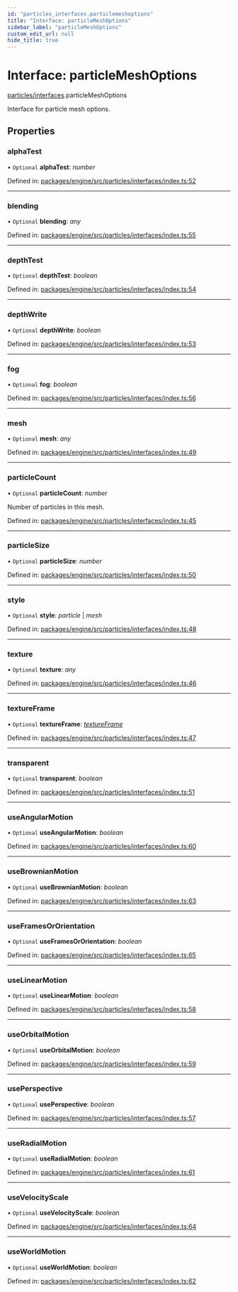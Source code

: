 ```yaml
---
id: "particles_interfaces.particlemeshoptions"
title: "Interface: particleMeshOptions"
sidebar_label: "particleMeshOptions"
custom_edit_url: null
hide_title: true
---
```


# Interface: particleMeshOptions

[particles/interfaces](../modules/particles_interfaces.md).particleMeshOptions

Interface for particle mesh options.

## Properties

### alphaTest

• `Optional` **alphaTest**: *number*

Defined in: [packages/engine/src/particles/interfaces/index.ts:52](https://github.com/xr3ngine/xr3ngine/blob/716a06460/packages/engine/src/particles/interfaces/index.ts#L52)

___

### blending

• `Optional` **blending**: *any*

Defined in: [packages/engine/src/particles/interfaces/index.ts:55](https://github.com/xr3ngine/xr3ngine/blob/716a06460/packages/engine/src/particles/interfaces/index.ts#L55)

___

### depthTest

• `Optional` **depthTest**: *boolean*

Defined in: [packages/engine/src/particles/interfaces/index.ts:54](https://github.com/xr3ngine/xr3ngine/blob/716a06460/packages/engine/src/particles/interfaces/index.ts#L54)

___

### depthWrite

• `Optional` **depthWrite**: *boolean*

Defined in: [packages/engine/src/particles/interfaces/index.ts:53](https://github.com/xr3ngine/xr3ngine/blob/716a06460/packages/engine/src/particles/interfaces/index.ts#L53)

___

### fog

• `Optional` **fog**: *boolean*

Defined in: [packages/engine/src/particles/interfaces/index.ts:56](https://github.com/xr3ngine/xr3ngine/blob/716a06460/packages/engine/src/particles/interfaces/index.ts#L56)

___

### mesh

• `Optional` **mesh**: *any*

Defined in: [packages/engine/src/particles/interfaces/index.ts:49](https://github.com/xr3ngine/xr3ngine/blob/716a06460/packages/engine/src/particles/interfaces/index.ts#L49)

___

### particleCount

• `Optional` **particleCount**: *number*

Number of particles in this mesh.

Defined in: [packages/engine/src/particles/interfaces/index.ts:45](https://github.com/xr3ngine/xr3ngine/blob/716a06460/packages/engine/src/particles/interfaces/index.ts#L45)

___

### particleSize

• `Optional` **particleSize**: *number*

Defined in: [packages/engine/src/particles/interfaces/index.ts:50](https://github.com/xr3ngine/xr3ngine/blob/716a06460/packages/engine/src/particles/interfaces/index.ts#L50)

___

### style

• `Optional` **style**: *particle* \| *mesh*

Defined in: [packages/engine/src/particles/interfaces/index.ts:48](https://github.com/xr3ngine/xr3ngine/blob/716a06460/packages/engine/src/particles/interfaces/index.ts#L48)

___

### texture

• `Optional` **texture**: *any*

Defined in: [packages/engine/src/particles/interfaces/index.ts:46](https://github.com/xr3ngine/xr3ngine/blob/716a06460/packages/engine/src/particles/interfaces/index.ts#L46)

___

### textureFrame

• `Optional` **textureFrame**: [*textureFrame*](particles_interfaces.textureframe.md)

Defined in: [packages/engine/src/particles/interfaces/index.ts:47](https://github.com/xr3ngine/xr3ngine/blob/716a06460/packages/engine/src/particles/interfaces/index.ts#L47)

___

### transparent

• `Optional` **transparent**: *boolean*

Defined in: [packages/engine/src/particles/interfaces/index.ts:51](https://github.com/xr3ngine/xr3ngine/blob/716a06460/packages/engine/src/particles/interfaces/index.ts#L51)

___

### useAngularMotion

• `Optional` **useAngularMotion**: *boolean*

Defined in: [packages/engine/src/particles/interfaces/index.ts:60](https://github.com/xr3ngine/xr3ngine/blob/716a06460/packages/engine/src/particles/interfaces/index.ts#L60)

___

### useBrownianMotion

• `Optional` **useBrownianMotion**: *boolean*

Defined in: [packages/engine/src/particles/interfaces/index.ts:63](https://github.com/xr3ngine/xr3ngine/blob/716a06460/packages/engine/src/particles/interfaces/index.ts#L63)

___

### useFramesOrOrientation

• `Optional` **useFramesOrOrientation**: *boolean*

Defined in: [packages/engine/src/particles/interfaces/index.ts:65](https://github.com/xr3ngine/xr3ngine/blob/716a06460/packages/engine/src/particles/interfaces/index.ts#L65)

___

### useLinearMotion

• `Optional` **useLinearMotion**: *boolean*

Defined in: [packages/engine/src/particles/interfaces/index.ts:58](https://github.com/xr3ngine/xr3ngine/blob/716a06460/packages/engine/src/particles/interfaces/index.ts#L58)

___

### useOrbitalMotion

• `Optional` **useOrbitalMotion**: *boolean*

Defined in: [packages/engine/src/particles/interfaces/index.ts:59](https://github.com/xr3ngine/xr3ngine/blob/716a06460/packages/engine/src/particles/interfaces/index.ts#L59)

___

### usePerspective

• `Optional` **usePerspective**: *boolean*

Defined in: [packages/engine/src/particles/interfaces/index.ts:57](https://github.com/xr3ngine/xr3ngine/blob/716a06460/packages/engine/src/particles/interfaces/index.ts#L57)

___

### useRadialMotion

• `Optional` **useRadialMotion**: *boolean*

Defined in: [packages/engine/src/particles/interfaces/index.ts:61](https://github.com/xr3ngine/xr3ngine/blob/716a06460/packages/engine/src/particles/interfaces/index.ts#L61)

___

### useVelocityScale

• `Optional` **useVelocityScale**: *boolean*

Defined in: [packages/engine/src/particles/interfaces/index.ts:64](https://github.com/xr3ngine/xr3ngine/blob/716a06460/packages/engine/src/particles/interfaces/index.ts#L64)

___

### useWorldMotion

• `Optional` **useWorldMotion**: *boolean*

Defined in: [packages/engine/src/particles/interfaces/index.ts:62](https://github.com/xr3ngine/xr3ngine/blob/716a06460/packages/engine/src/particles/interfaces/index.ts#L62)
